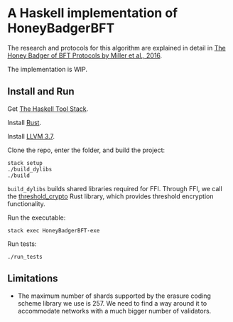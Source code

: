 # A Haskell implementation of HoneyBadgerBFT

The research and protocols for this algorithm are explained in detail in [The Honey Badger of BFT Protocols by Miller et al., 2016](https://eprint.iacr.org/2016/199.pdf).

The implementation is WIP.

## Install and Run

Get [The Haskell Tool Stack](https://docs.haskellstack.org/en/stable/README/).

Install [Rust](https://www.rust-lang.org/en-US/install.html).

Install [LLVM 3.7](http://releases.llvm.org/download.html).

Clone the repo, enter the folder, and build the project:

```
stack setup
./build_dylibs
./build
```

`build_dylibs` builds shared libraries required for FFI. Through FFI, we call the [threshold_crypto](https://github.com/poanetwork/threshold_crypto) Rust library, which provides threshold encryption functionality.

Run the executable:

```
stack exec HoneyBadgerBFT-exe
```

Run tests:

```
./run_tests
```

## Limitations

- The maximum number of shards supported by the erasure coding scheme library we use is 257. We need to find a way around it to accommodate networks with a much bigger number of validators.

